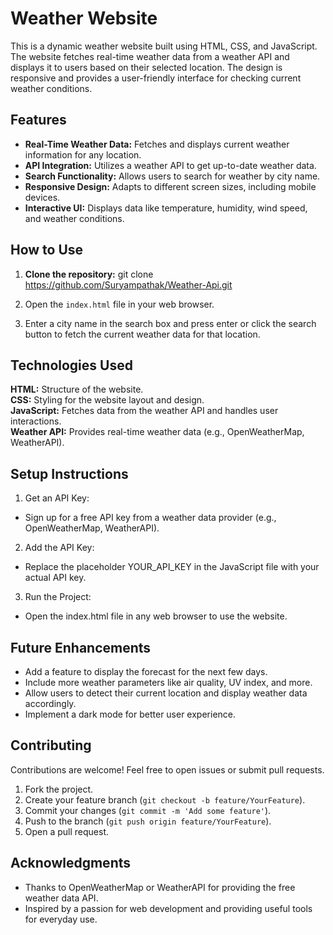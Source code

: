 # Weather Website

This is a dynamic weather website built using HTML, CSS, and JavaScript. The website fetches real-time weather data from a weather API and displays it to users based on their selected location. The design is responsive and provides a user-friendly interface for checking current weather conditions.

## Features

- **Real-Time Weather Data:** Fetches and displays current weather information for any location.
- **API Integration:** Utilizes a weather API to get up-to-date weather data.
- **Search Functionality:** Allows users to search for weather by city name.
- **Responsive Design:** Adapts to different screen sizes, including mobile devices.
- **Interactive UI:** Displays data like temperature, humidity, wind speed, and weather conditions.

## How to Use

1. **Clone the repository:**
   git clone https://github.com/Suryampathak/Weather-Api.git
   
2. Open the `index.html` file in your web browser.

3. Enter a city name in the search box and press enter or click the search button to fetch the current weather data for that location.

## Technologies Used
**HTML:** Structure of the website.<br>
**CSS:** Styling for the website layout and design.<br>
**JavaScript:** Fetches data from the weather API and handles user interactions.<br>
**Weather API:** Provides real-time weather data (e.g., OpenWeatherMap, WeatherAPI).

## Setup Instructions
1. Get an API Key:
 * Sign up for a free API key from a weather data provider (e.g., OpenWeatherMap, WeatherAPI).

2. Add the API Key:
 * Replace the placeholder YOUR_API_KEY in the JavaScript file with your actual API key.

3. Run the Project:
 * Open the index.html file in any web browser to use the website.

## Future Enhancements
* Add a feature to display the forecast for the next few days.
* Include more weather parameters like air quality, UV index, and more.
* Allow users to detect their current location and display weather data accordingly.
* Implement a dark mode for better user experience.

## Contributing
Contributions are welcome! Feel free to open issues or submit pull requests.
1. Fork the project.
2. Create your feature branch (`git checkout -b feature/YourFeature`).
3. Commit your changes (`git commit -m 'Add some feature'`).
4. Push to the branch (`git push origin feature/YourFeature`).
5. Open a pull request.

## Acknowledgments
* Thanks to OpenWeatherMap or WeatherAPI for providing the free weather data API.
* Inspired by a passion for web development and providing useful tools for everyday use.
